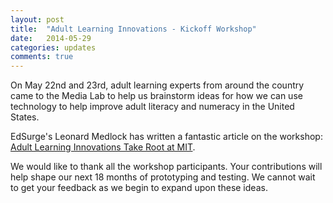 ```yaml
---
layout: post
title:  "Adult Learning Innovations - Kickoff Workshop"
date:   2014-05-29
categories: updates
comments: true
---
```


On May 22nd and 23rd, adult learning experts from around the country came to the Media Lab to help us brainstorm ideas for how we can use technology to help improve adult literacy and numeracy in the United States.

EdSurge's Leonard Medlock has written a fantastic article on the workshop: [Adult Learning Innovations Take Root at MIT](https://www.edsurge.com/n/2014-05-29-adult-learning-innovations-take-root-at-mit).

We would like to thank all the workshop participants. Your contributions will help shape our next 18 months of prototyping and testing. We cannot wait to get your feedback as we begin to expand upon these ideas.